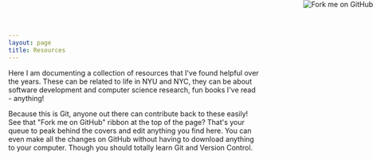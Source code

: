 ```yaml
---
layout: page
title: Resources
---
```


<a href="https://github.com/rgardner/rgardner.github.io"><img style="position: absolute; top: 0; right:
0; border: 0;"
src="https://camo.githubusercontent.com/365986a132ccd6a44c23a9169022c0b5c890c387/68747470733a2f2f73332e616d617a6f6e6177732e636f6d2f6769746875622f726962626f6e732f666f726b6d655f72696768745f7265645f6161303030302e706e67"
alt="Fork me on GitHub"
data-canonical-src="https://s3.amazonaws.com/github/ribbons/forkme_right_red_aa0000.png"></a>

Here I am documenting a collection of resources that I've found helpful over
the years. These can be related to life in NYU and NYC, they can be about
software development and computer science research, fun books I've read -
anything!

Because this is Git, anyone out there can contribute back to these easily! See
that "Fork me on GitHub" ribbon at the top of the page?  That's your queue to
peak behind the covers and edit anything you find here.  You can even make all
the changes on GitHub without having to download anything to your computer.
Though you should totally learn Git and Version Control.
